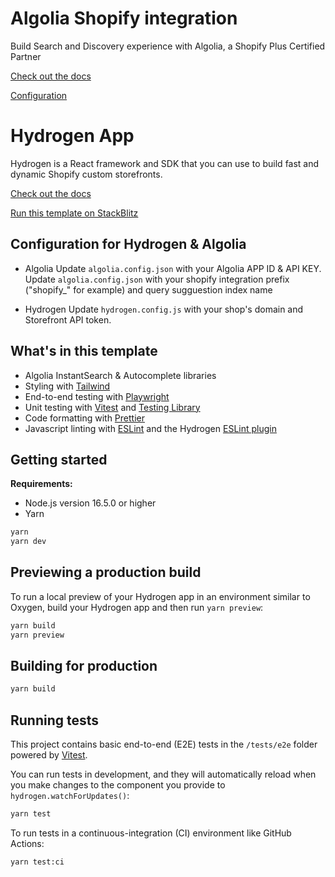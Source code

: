 # Algolia Shopify integration

Build Search and Discovery experience with Algolia, a Shopify Plus Certified Partner

[Check out the docs](https://www.algolia.com/doc/integration/shopify/getting-started/quick-start/)

[Configuration](https://www.algolia.com/doc/integration/shopify/getting-started/configuration/)

# Hydrogen App

Hydrogen is a React framework and SDK that you can use to build fast and dynamic Shopify custom storefronts.

[Check out the docs](https://shopify.dev/custom-storefronts/hydrogen)

[Run this template on StackBlitz](https://stackblitz.com/github/Shopify/hydrogen/tree/stackblitz/templates/demo-store)

## Configuration for Hydrogen & Algolia
- Algolia
Update `algolia.config.json` with your Algolia APP ID & API KEY. 
Update `algolia.config.json` with your shopify integration prefix ("shopify_" for example) and query sugguestion index name

- Hydrogen
Update `hydrogen.config.js` with your shop's domain and Storefront API token.

## What's in this template

- Algolia InstantSearch & Autocomplete libraries
- Styling with [Tailwind](https://tailwindcss.com/)
- End-to-end testing with [Playwright](https://playwright.dev)
- Unit testing with [Vitest](https://vitest.dev) and [Testing Library](https://testing-library.com)
- Code formatting with [Prettier](https://prettier.io)
- Javascript linting with [ESLint](https://eslint.org) and the Hydrogen [ESLint plugin](https://github.com/Shopify/hydrogen/tree/main/packages/eslint-plugin)

## Getting started

**Requirements:**

- Node.js version 16.5.0 or higher
- Yarn

```bash
yarn
yarn dev
```

## Previewing a production build

To run a local preview of your Hydrogen app in an environment similar to Oxygen, build your Hydrogen app and then run `yarn preview`:

```bash
yarn build
yarn preview
```

## Building for production

```bash
yarn build
```

## Running tests

This project contains basic end-to-end (E2E) tests in the `/tests/e2e` folder powered by [Vitest](https://vitest.dev).

You can run tests in development, and they will automatically reload when you make changes to the component you provide to `hydrogen.watchForUpdates()`:

```bash
yarn test
```

To run tests in a continuous-integration (CI) environment like GitHub Actions:

```bash
yarn test:ci
```
